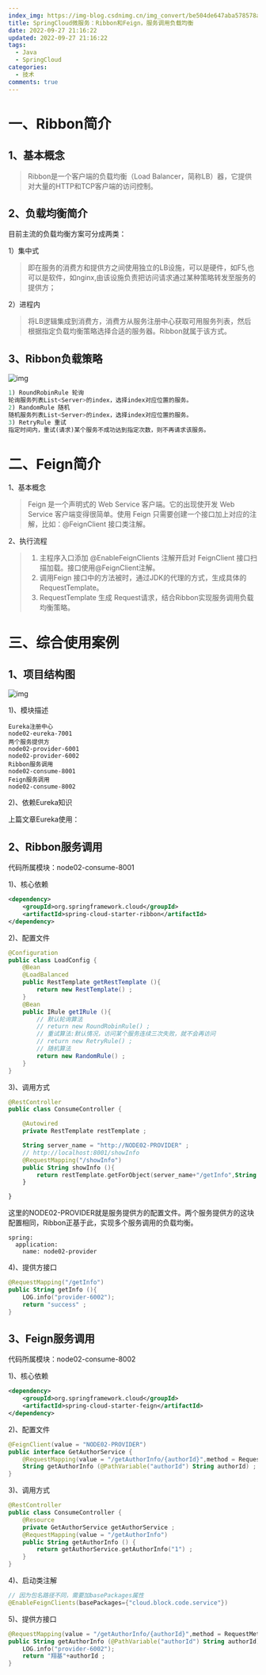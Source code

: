 ```yaml
---
index_img: https://img-blog.csdnimg.cn/img_convert/be504de647aba578578a3fcb3b7ea37f.png
title: SpringCloud微服务：Ribbon和Feign，服务调用负载均衡
date: 2022-09-27 21:16:22
updated: 2022-09-27 21:16:22
tags:
  - Java
  - SpringCloud
categories:
  - 技术
comments: true
---
```


# 一、Ribbon简介

## 1、基本概念

> Ribbon是一个客户端的负载均衡（Load Balancer，简称LB）器，它提供对大量的HTTP和TCP客户端的访问控制。

## 2、负载均衡简介

目前主流的负载均衡方案可分成两类：

1）集中式

> 即在服务的消费方和提供方之间使用独立的LB设施，可以是硬件，如F5,也可以是软件，如nginx,由该设施负责把访问请求通过某种策略转发至服务的提供方；

2）进程内

> 将LB逻辑集成到消费方，消费方从服务注册中心获取可用服务列表，然后根据指定负载均衡策略选择合适的服务器。Ribbon就属于该方式。

## 3、Ribbon负载策略

![img](https://cdn.jsdelivr.net/gh/wilbur147/cdnPictureBed/article/20211129171508.png)



```dart
1) RoundRobinRule 轮询
轮询服务列表List<Server>的index，选择index对应位置的服务。
2) RandomRule 随机
随机服务列表List<Server>的index，选择index对应位置的服务。
3) RetryRule 重试
指定时间内，重试(请求)某个服务不成功达到指定次数，则不再请求该服务。
```

# 二、Feign简介

1、基本概念

> Feign 是一个声明式的 Web Service 客户端。它的出现使开发 Web Service 客户端变得很简单。使用 Feign 只需要创建一个接口加上对应的注解，比如：@FeignClient 接口类注解。

2、执行流程

> 1. 主程序入口添加 @EnableFeignClients 注解开启对 FeignClient 接口扫描加载。接口使用@FeignClient注解。
> 2. 调用Feign 接口中的方法被时，通过JDK的代理的方式，生成具体的 RequestTemplate。
> 3. RequestTemplate 生成 Request请求，结合Ribbon实现服务调用负载均衡策略。

# 三、综合使用案例

## 1、项目结构图

![img](https://cdn.jsdelivr.net/gh/wilbur147/cdnPictureBed/article/20211129171522.png)

1)、模块描述



```undefined
Eureka注册中心
node02-eureka-7001
两个服务提供方
node02-provider-6001
node02-provider-6002
Ribbon服务调用
node02-consume-8001
Feign服务调用
node02-consume-8002
```

2)、依赖Eureka知识

上篇文章Eureka使用：

## 2、Ribbon服务调用

代码所属模块：node02-consume-8001

1)、核心依赖



```xml
<dependency>
    <groupId>org.springframework.cloud</groupId>
    <artifactId>spring-cloud-starter-ribbon</artifactId>
</dependency>
```

2)、配置文件



```java
@Configuration
public class LoadConfig {
    @Bean
    @LoadBalanced
    public RestTemplate getRestTemplate (){
        return new RestTemplate() ;
    }
    @Bean
    public IRule getIRule (){
        // 默认轮询算法
        // return new RoundRobinRule() ;
        // 重试算法:默认情况，访问某个服务连续三次失败，就不会再访问
        // return new RetryRule() ;
        // 随机算法
        return new RandomRule() ;
    }
}
```

3)、调用方式



```kotlin
@RestController
public class ConsumeController {

    @Autowired
    private RestTemplate restTemplate ;

    String server_name = "http://NODE02-PROVIDER" ;
    // http://localhost:8001/showInfo
    @RequestMapping("/showInfo")
    public String showInfo (){
        return restTemplate.getForObject(server_name+"/getInfo",String.class) ;
    }

}
```

这里的NODE02-PROVIDER就是服务提供方的配置文件。两个服务提供方的这块配置相同，Ribbon正基于此，实现多个服务调用的负载均衡。



```undefined
spring:
  application:
    name: node02-provider
```

4)、提供方接口



```kotlin
@RequestMapping("/getInfo")
public String getInfo (){
    LOG.info("provider-6002");
    return "success" ;
}
```

## 3、Feign服务调用

代码所属模块：node02-consume-8002

1)、核心依赖



```xml
<dependency>
    <groupId>org.springframework.cloud</groupId>
    <artifactId>spring-cloud-starter-feign</artifactId>
</dependency>
```

2)、配置文件



```kotlin
@FeignClient(value = "NODE02-PROVIDER")
public interface GetAuthorService {
    @RequestMapping(value = "/getAuthorInfo/{authorId}",method = RequestMethod.GET)
    String getAuthorInfo (@PathVariable("authorId") String authorId) ;
}
```

3)、调用方式



```kotlin
@RestController
public class ConsumeController {
    @Resource
    private GetAuthorService getAuthorService ;
    @RequestMapping(value = "/getAuthorInfo")
    public String getAuthorInfo () {
        return getAuthorService.getAuthorInfo("1") ;
    }
}
```

4)、启动类注解



```kotlin
// 因为包名路径不同，需要加basePackages属性
@EnableFeignClients(basePackages={"cloud.block.code.service"})
```

5)、提供方接口



```kotlin
@RequestMapping(value = "/getAuthorInfo/{authorId}",method = RequestMethod.GET)
public String getAuthorInfo (@PathVariable("authorId") String authorId) {
    LOG.info("provider-6002");
    return "翔基"+authorId ;
}
```

